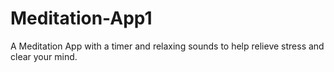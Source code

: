 # Meditation-App1
A Meditation App with a timer and relaxing sounds to help relieve stress and clear your mind.


